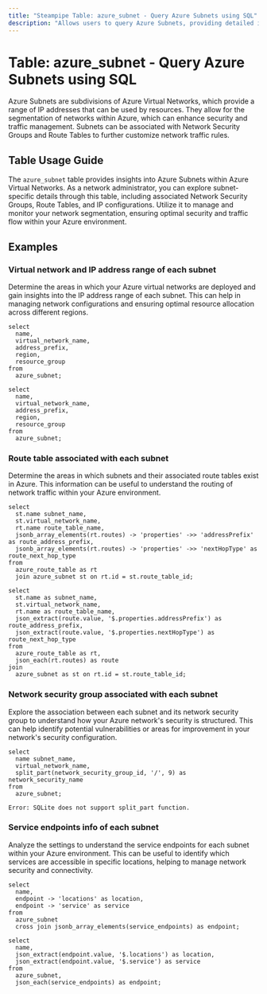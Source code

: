 ```yaml
---
title: "Steampipe Table: azure_subnet - Query Azure Subnets using SQL"
description: "Allows users to query Azure Subnets, providing detailed information about each subnet within Azure Virtual Networks."
---
```


# Table: azure_subnet - Query Azure Subnets using SQL

Azure Subnets are subdivisions of Azure Virtual Networks, which provide a range of IP addresses that can be used by resources. They allow for the segmentation of networks within Azure, which can enhance security and traffic management. Subnets can be associated with Network Security Groups and Route Tables to further customize network traffic rules.

## Table Usage Guide

The `azure_subnet` table provides insights into Azure Subnets within Azure Virtual Networks. As a network administrator, you can explore subnet-specific details through this table, including associated Network Security Groups, Route Tables, and IP configurations. Utilize it to manage and monitor your network segmentation, ensuring optimal security and traffic flow within your Azure environment.

## Examples

### Virtual network and IP address range of each subnet
Determine the areas in which your Azure virtual networks are deployed and gain insights into the IP address range of each subnet. This can help in managing network configurations and ensuring optimal resource allocation across different regions.

```sql+postgres
select
  name,
  virtual_network_name,
  address_prefix,
  region,
  resource_group
from
  azure_subnet;
```

```sql+sqlite
select
  name,
  virtual_network_name,
  address_prefix,
  region,
  resource_group
from
  azure_subnet;
```

### Route table associated with each subnet
Determine the areas in which subnets and their associated route tables exist in Azure. This information can be useful to understand the routing of network traffic within your Azure environment.

```sql+postgres
select
  st.name subnet_name,
  st.virtual_network_name,
  rt.name route_table_name,
  jsonb_array_elements(rt.routes) -> 'properties' ->> 'addressPrefix' as route_address_prefix,
  jsonb_array_elements(rt.routes) -> 'properties' ->> 'nextHopType' as route_next_hop_type
from
  azure_route_table as rt
  join azure_subnet st on rt.id = st.route_table_id;
```

```sql+sqlite
select
  st.name as subnet_name,
  st.virtual_network_name,
  rt.name as route_table_name,
  json_extract(route.value, '$.properties.addressPrefix') as route_address_prefix,
  json_extract(route.value, '$.properties.nextHopType') as route_next_hop_type
from
  azure_route_table as rt,
  json_each(rt.routes) as route
join
  azure_subnet as st on rt.id = st.route_table_id;
```

### Network security group associated with each subnet
Explore the association between each subnet and its network security group to understand how your Azure network's security is structured. This can help identify potential vulnerabilities or areas for improvement in your network's security configuration.

```sql+postgres
select
  name subnet_name,
  virtual_network_name,
  split_part(network_security_group_id, '/', 9) as network_security_name
from
  azure_subnet;
```

```sql+sqlite
Error: SQLite does not support split_part function.
```

### Service endpoints info of each subnet
Analyze the settings to understand the service endpoints for each subnet within your Azure environment. This can be useful to identify which services are accessible in specific locations, helping to manage network security and connectivity.

```sql+postgres
select
  name,
  endpoint -> 'locations' as location,
  endpoint -> 'service' as service
from
  azure_subnet
  cross join jsonb_array_elements(service_endpoints) as endpoint;
```

```sql+sqlite
select
  name,
  json_extract(endpoint.value, '$.locations') as location,
  json_extract(endpoint.value, '$.service') as service
from
  azure_subnet,
  json_each(service_endpoints) as endpoint;
```
